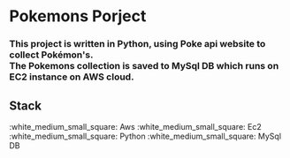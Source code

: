 <h1> Pokemons Porject</h1>

<h3> This project is written in Python, using Poke api website to collect Pokémon's.</br>
The Pokemons collection is saved to MySql DB which runs on EC2 instance on AWS cloud.</br>
</h3>

 <h2> Stack</h2>
:white_medium_small_square: Aws
:white_medium_small_square: Ec2
:white_medium_small_square: Python
:white_medium_small_square: MySql DB
